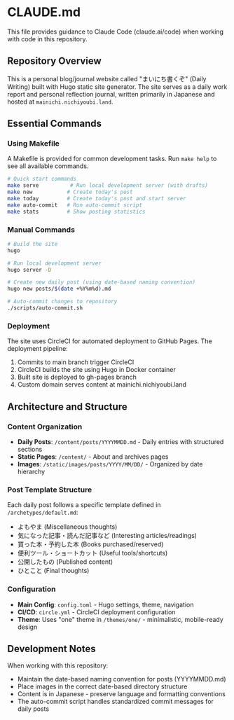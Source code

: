 # CLAUDE.md

This file provides guidance to Claude Code (claude.ai/code) when working with code in this repository.

## Repository Overview

This is a personal blog/journal website called "まいにち書くぞ" (Daily Writing) built with Hugo static site generator. The site serves as a daily work report and personal reflection journal, written primarily in Japanese and hosted at `mainichi.nichiyoubi.land`.

## Essential Commands

### Using Makefile
A Makefile is provided for common development tasks. Run `make help` to see all available commands.

```bash
# Quick start commands
make serve          # Run local development server (with drafts)
make new           # Create today's post
make today         # Create today's post and start server
make auto-commit   # Run auto-commit script
make stats         # Show posting statistics
```

### Manual Commands
```bash
# Build the site
hugo

# Run local development server
hugo server -D

# Create new daily post (using date-based naming convention)
hugo new posts/$(date +%Y%m%d).md

# Auto-commit changes to repository
./scripts/auto-commit.sh
```

### Deployment
The site uses CircleCI for automated deployment to GitHub Pages. The deployment pipeline:
1. Commits to main branch trigger CircleCI
2. CircleCI builds the site using Hugo in Docker container
3. Built site is deployed to gh-pages branch
4. Custom domain serves content at mainichi.nichiyoubi.land

## Architecture and Structure

### Content Organization
- **Daily Posts**: `/content/posts/YYYYMMDD.md` - Daily entries with structured sections
- **Static Pages**: `/content/` - About and archives pages
- **Images**: `/static/images/posts/YYYY/MM/DD/` - Organized by date hierarchy

### Post Template Structure
Each daily post follows a specific template defined in `/archetypes/default.md`:
- よもやま (Miscellaneous thoughts)
- 気になった記事・読んだ記事など (Interesting articles/readings)
- 買った本・予約した本 (Books purchased/reserved)
- 便利ツール・ショートカット (Useful tools/shortcuts)
- 公開したもの (Published content)
- ひとこと (Final thoughts)

### Configuration
- **Main Config**: `config.toml` - Hugo settings, theme, navigation
- **CI/CD**: `circle.yml` - CircleCI deployment configuration
- **Theme**: Uses "one" theme in `/themes/one/` - minimalistic, mobile-ready design

## Development Notes

When working with this repository:
- Maintain the date-based naming convention for posts (YYYYMMDD.md)
- Place images in the correct date-based directory structure
- Content is in Japanese - preserve language and formatting conventions
- The auto-commit script handles standardized commit messages for daily posts